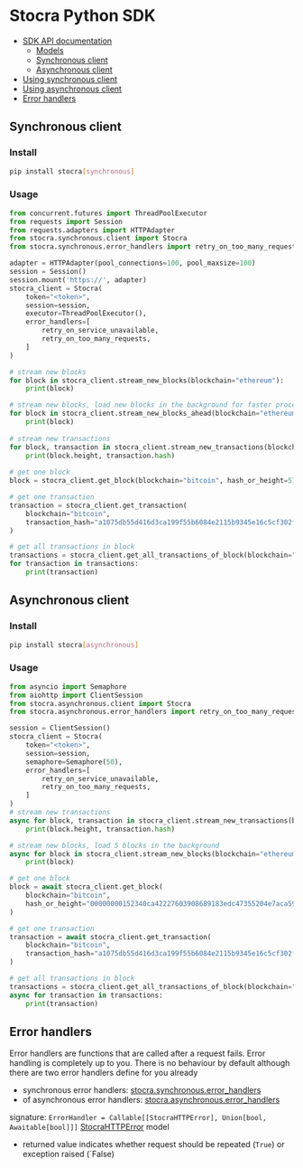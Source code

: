 # Stocra Python SDK
- [SDK API documentation](https://stocra.github.io/sdk-python/)
  - [Models](https://stocra.github.io/sdk-python/stocra/models.html)
  - [Synchronous client](https://stocra.github.io/sdk-python/stocra/synchronous/client.html)
  - [Asynchronous client](https://stocra.github.io/sdk-python/stocra/asynchronous/client.html)
- [Using synchronous client](#synchronous-client)
- [Using asynchronous client](#asynchronous-client)
- [Error handlers](#error-handlers)

## Synchronous client
### Install
```bash
pip install stocra[synchronous]
```
### Usage
```python
from concurrent.futures import ThreadPoolExecutor
from requests import Session
from requests.adapters import HTTPAdapter
from stocra.synchronous.client import Stocra
from stocra.synchronous.error_handlers import retry_on_too_many_requests, retry_on_service_unavailable

adapter = HTTPAdapter(pool_connections=100, pool_maxsize=100)
session = Session()
session.mount('https://', adapter)
stocra_client = Stocra(
    token="<token>", 
    session=session,
    executor=ThreadPoolExecutor(),
    error_handlers=[
        retry_on_service_unavailable,
        retry_on_too_many_requests,
    ]
)

# stream new blocks
for block in stocra_client.stream_new_blocks(blockchain="ethereum"):
    print(block)

# stream new blocks, load new blocks in the background for faster processing. Works only with executor
for block in stocra_client.stream_new_blocks_ahead(blockchain="ethereum"):
    print(block)
    
# stream new transactions
for block, transaction in stocra_client.stream_new_transactions(blockchain="ethereum"):
    print(block.height, transaction.hash)
    
# get one block
block = stocra_client.get_block(blockchain="bitcoin", hash_or_height=57043)

# get one transaction
transaction = stocra_client.get_transaction(
    blockchain="bitcoin", 
    transaction_hash="a1075db55d416d3ca199f55b6084e2115b9345e16c5cf302fc80e9d5fbf5d48d"
)

# get all transactions in block
transactions = stocra_client.get_all_transactions_of_block(blockchain="bitcoin", block=block) 
for transaction in transactions:
    print(transaction)

```
## Asynchronous client
### Install
```bash
pip install stocra[asynchronous]
```
### Usage
```python
from asyncio import Semaphore
from aiohttp import ClientSession
from stocra.asynchronous.client import Stocra
from stocra.asynchronous.error_handlers import retry_on_too_many_requests, retry_on_service_unavailable

session = ClientSession()
stocra_client = Stocra(
    token="<token>", 
    session=session,
    semaphore=Semaphore(50),
    error_handlers=[
        retry_on_service_unavailable,
        retry_on_too_many_requests,
    ]
)
# stream new transactions
async for block, transaction in stocra_client.stream_new_transactions(blockchain="ethereum"):
    print(block.height, transaction.hash)

# stream new blocks, load 5 blocks in the background
async for block in stocra_client.stream_new_blocks(blockchain="ethereum", n_blocks_ahead=5):
    print(block)

# get one block
block = await stocra_client.get_block(
    blockchain="bitcoin",
    hash_or_height="00000000152340ca42227603908689183edc47355204e7aca59383b0aaac1fd8"
)

# get one transaction
transaction = await stocra_client.get_transaction(
    blockchain="bitcoin",
    transaction_hash="a1075db55d416d3ca199f55b6084e2115b9345e16c5cf302fc80e9d5fbf5d48d", 
)

# get all transactions in block
transactions = stocra_client.get_all_transactions_of_block(blockchain="bitcoin", block=block)
async for transaction in transactions:
    print(transaction)
```
## Error handlers
Error handlers are functions that are called after a request fails. 
Error handling is completely up to you. There is no behaviour by default although there are two error handlers define for you already 
- synchronous error handlers: [stocra.synchronous.error_handlers](https://stocra.github.io/sdk-python/stocra/synchronous/error_handlers.html)
- of asynchronous error handlers: [stocra.asynchronous.error_handlers](https://stocra.github.io/sdk-python/stocra/asynchronous/error_handlers.html)

signature: `ErrorHandler = Callable[[StocraHTTPError], Union[bool, Awaitable[bool]]]`
[StocraHTTPError](https://stocra.github.io/sdk-python/stocra/models.html#StocraHTTPError) model
- returned value indicates whether request should be repeated (`True`) or exception raised (`False)
